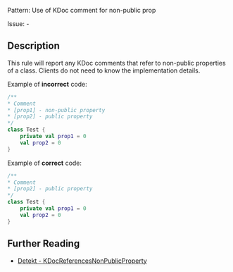 Pattern: Use of KDoc comment for non-public prop

Issue: -

## Description

This rule will report any KDoc comments that refer to non-public properties of a class.
Clients do not need to know the implementation details.

Example of **incorrect** code:

```kotlin
/**
* Comment
* [prop1] - non-public property
* [prop2] - public property
*/
class Test {
    private val prop1 = 0
    val prop2 = 0
}
```

Example of **correct** code:

```kotlin
/**
* Comment
* [prop2] - public property
*/
class Test {
    private val prop1 = 0
    val prop2 = 0
}
```

## Further Reading

* [Detekt - KDocReferencesNonPublicProperty](https://detekt.dev/comments.html#kdocreferencesnonpublicproperty)